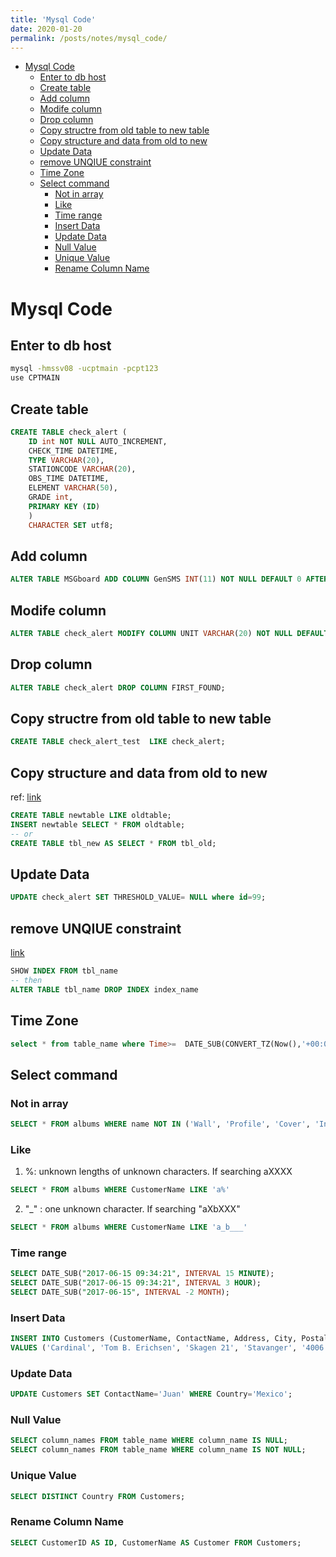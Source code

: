 ```yaml
---
title: 'Mysql Code'
date: 2020-01-20
permalink: /posts/notes/mysql_code/
---
```


- [Mysql Code](#mysql-code)
  - [Enter to db host](#enter-to-db-host)
  - [Create table](#create-table)
  - [Add column](#add-column)
  - [Modife column](#modife-column)
  - [Drop column](#drop-column)
  - [Copy structre from old table to new table](#copy-structre-from-old-table-to-new-table)
  - [Copy structure and data from old to new](#copy-structure-and-data-from-old-to-new)
  - [Update Data](#update-data)
  - [remove UNQIUE constraint](#remove-unqiue-constraint)
  - [Time Zone](#time-zone)
  - [Select command](#select-command)
    - [Not in array](#not-in-array)
    - [Like](#like)
    - [Time range](#time-range)
    - [Insert Data](#insert-data)
    - [Update Data](#update-data-1)
    - [Null Value](#null-value)
    - [Unique Value](#unique-value)
    - [Rename Column Name](#rename-column-name)
# Mysql Code

## Enter to db host
```bash
mysql -hmssv08 -ucptmain -pcpt123
use CPTMAIN
```

## Create table
```sql
CREATE TABLE check_alert (
    ID int NOT NULL AUTO_INCREMENT,
    CHECK_TIME DATETIME, 
    TYPE VARCHAR(20), 
    STATIONCODE VARCHAR(20), 
    OBS_TIME DATETIME,
    ELEMENT VARCHAR(50),
    GRADE int, 
    PRIMARY KEY (ID)
    )
    CHARACTER SET utf8;
```

## Add column
```sql
ALTER TABLE MSGboard ADD COLUMN GenSMS INT(11) NOT NULL DEFAULT 0 AFTER OBS_TIME;
```

## Modife column
```sql
ALTER TABLE check_alert MODIFY COLUMN UNIT VARCHAR(20) NOT NULL DEFAULT ''  AFTER THRESHOLD_VALUE;
```

## Drop column
```sql
ALTER TABLE check_alert DROP COLUMN FIRST_FOUND;
```
## Copy structre from old table to new table
```sql
CREATE TABLE check_alert_test  LIKE check_alert;
```

## Copy structure and data from old to new
ref: [link](https://stackoverflow.com/questions/3280006/duplicating-a-mysql-table-indices-and-data)
```sql
CREATE TABLE newtable LIKE oldtable; 
INSERT newtable SELECT * FROM oldtable;
-- or 
CREATE TABLE tbl_new AS SELECT * FROM tbl_old;
```

## Update Data
```sql
UPDATE check_alert SET THRESHOLD_VALUE= NULL where id=99;
```

## remove UNQIUE constraint
[link](https://stackoverflow.com/questions/3487691/dropping-unique-constraint-from-mysql-table)
```sql
SHOW INDEX FROM tbl_name
-- then
ALTER TABLE tbl_name DROP INDEX index_name
```

## Time Zone
```sql
select * from table_name where Time>=  DATE_SUB(CONVERT_TZ(Now(),'+00:00','+8:00'), INTERVAL 3 DAY) AND Time <= CONVERT_TZ(Now(),'+00:00','+8:00')
```

## Select command

### Not in array
```sql
SELECT * FROM albums WHERE name NOT IN ('Wall', 'Profile', 'Cover', 'Instagram')
```

### Like
1. %: unknown lengths of  unknown characters. If searching aXXXX
```sql
SELECT * FROM albums WHERE CustomerName LIKE 'a%'
```

2. "_" : one unknown character. If searching "aXbXXX"
```sql
SELECT * FROM albums WHERE CustomerName LIKE 'a_b___'
```

### Time range

```sql
SELECT DATE_SUB("2017-06-15 09:34:21", INTERVAL 15 MINUTE);
SELECT DATE_SUB("2017-06-15 09:34:21", INTERVAL 3 HOUR);
SELECT DATE_SUB("2017-06-15", INTERVAL -2 MONTH);
```

### Insert Data
```sql
INSERT INTO Customers (CustomerName, ContactName, Address, City, PostalCode, Country)
VALUES ('Cardinal', 'Tom B. Erichsen', 'Skagen 21', 'Stavanger', '4006', 'Norway');
```

### Update Data
```sql
UPDATE Customers SET ContactName='Juan' WHERE Country='Mexico';
```

### Null Value
```sql
SELECT column_names FROM table_name WHERE column_name IS NULL;
SELECT column_names FROM table_name WHERE column_name IS NOT NULL;
```

### Unique Value
```sql
SELECT DISTINCT Country FROM Customers;
```

### Rename Column Name
```sql
SELECT CustomerID AS ID, CustomerName AS Customer FROM Customers;
```
